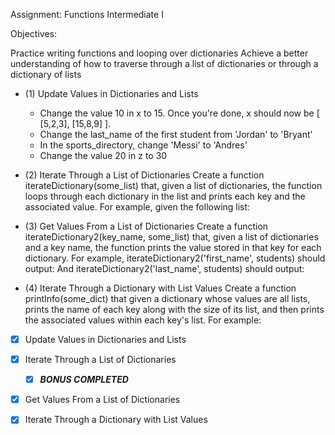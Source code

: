 Assignment: Functions Intermediate I

Objectives:

Practice writing functions and looping over dictionaries
Achieve a better understanding of how to traverse through a list of dictionaries or through a dictionary of lists

- (1) Update Values in Dictionaries and Lists
    - Change the value 10 in x to 15. Once you're done, x should now be [ [5,2,3], [15,8,9] ].
    - Change the last_name of the first student from 'Jordan' to 'Bryant'
    - In the sports_directory, change 'Messi' to 'Andres'
    - Change the value 20 in z to 30

- (2) Iterate Through a List of Dictionaries
Create a function iterateDictionary(some_list) that, given a list of dictionaries, the function loops through each dictionary in the list and prints each key and the associated value. For example, given the following list:


- (3) Get Values From a List of Dictionaries
Create a function iterateDictionary2(key_name, some_list) that, given a list of dictionaries and a key name, the function prints the value stored in that key for each dictionary. For example, iterateDictionary2('first_name', students) should output:
And iterateDictionary2('last_name', students) should output:

- (4) Iterate Through a Dictionary with List Values
Create a function printInfo(some_dict) that given a dictionary whose values are all lists, prints the name of each key along with the size of its list, and then prints the associated values within each key's list. For example:


- [x] Update Values in Dictionaries and Lists

- [x] Iterate Through a List of Dictionaries
     - [x] ***BONUS COMPLETED***
- [x] Get Values From a List of Dictionaries

- [x] Iterate Through a Dictionary with List Values